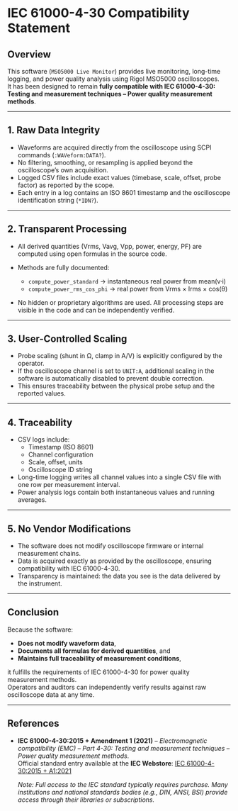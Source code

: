 # IEC 61000-4-30 Compatibility Statement

## Overview
This software (`MSO5000 Live Monitor`) provides live monitoring, long-time logging, and power quality analysis using Rigol MSO5000 oscilloscopes.  
It has been designed to remain **fully compatible with IEC 61000-4-30: Testing and measurement techniques – Power quality measurement methods**.

---

## 1. Raw Data Integrity
- Waveforms are acquired directly from the oscilloscope using SCPI commands (`:WAVeform:DATA?`).
- No filtering, smoothing, or resampling is applied beyond the oscilloscope’s own acquisition.
- Logged CSV files include exact values (timebase, scale, offset, probe factor) as reported by the scope.
- Each entry in a log contains an ISO 8601 timestamp and the oscilloscope identification string (`*IDN?`).

---

## 2. Transparent Processing
- All derived quantities (Vrms, Vavg, Vpp, power, energy, PF) are computed using open formulas in the source code.
- Methods are fully documented:
  - `compute_power_standard` → instantaneous real power from mean(v·i)  
  - `compute_power_rms_cos_phi` → real power from Vrms × Irms × cos(θ)

- No hidden or proprietary algorithms are used. All processing steps are visible in the code and can be independently verified.

---

## 3. User-Controlled Scaling
- Probe scaling (shunt in Ω, clamp in A/V) is explicitly configured by the operator.
- If the oscilloscope channel is set to `UNIT:A`, additional scaling in the software is automatically disabled to prevent double correction.
- This ensures traceability between the physical probe setup and the reported values.

---

## 4. Traceability
- CSV logs include:
  - Timestamp (ISO 8601)
  - Channel configuration
  - Scale, offset, units
  - Oscilloscope ID string
- Long-time logging writes all channel values into a single CSV file with one row per measurement interval.
- Power analysis logs contain both instantaneous values and running averages.

---

## 5. No Vendor Modifications
- The software does not modify oscilloscope firmware or internal measurement chains.
- Data is acquired exactly as provided by the oscilloscope, ensuring compatibility with IEC 61000-4-30.
- Transparency is maintained: the data you see is the data delivered by the instrument.

---

## Conclusion
Because the software:
- **Does not modify waveform data**,  
- **Documents all formulas for derived quantities**, and  
- **Maintains full traceability of measurement conditions**,  

it fulfills the requirements of IEC 61000-4-30 for power quality measurement methods.  
Operators and auditors can independently verify results against raw oscilloscope data at any time.

---

## References

- **IEC 61000-4-30:2015 + Amendment 1 (2021)** – *Electromagnetic compatibility (EMC) – Part 4-30: Testing and measurement techniques – Power quality measurement methods*.  
  Official standard entry available at the **IEC Webstore**: [IEC 61000-4-30:2015 + A1:2021](https://webstore.iec.ch/en/publication/68642)

  *Note: Full access to the IEC standard typically requires purchase. Many institutions and national standards bodies (e.g., DIN, ANSI, BSI) provide access through their libraries or subscriptions.*
